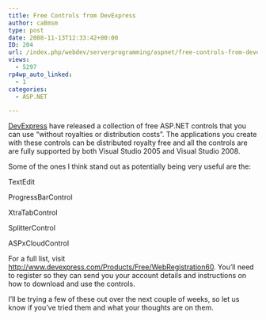 ```yaml
---
title: Free Controls from DevExpress
author: ca8msm
type: post
date: 2008-11-13T12:33:42+00:00
ID: 204
url: /index.php/webdev/serverprogramming/aspnet/free-controls-from-devexpress/
views:
  - 5297
rp4wp_auto_linked:
  - 1
categories:
  - ASP.NET

---
```

[DevExpress][1] have released a collection of free ASP.NET controls that you can use &#8220;without royalties or distribution costs&#8221;. The applications you create with these controls can be distributed royalty free and all the controls are are fully supported by both Visual Studio 2005 and Visual Studio 2008.

Some of the ones I think stand out as potentially being very useful are the:

TextEdit
  
ProgressBarControl
  
XtraTabControl
  
SplitterControl
  
ASPxCloudControl

For a full list, visit http://www.devexpress.com/Products/Free/WebRegistration60. You&#8217;ll need to register so they can send you your account details and instructions on how to download and use the controls.

I&#8217;ll be trying a few of these out over the next couple of weeks, so let us know if you&#8217;ve tried them and what your thoughts are on them.

 [1]: http://www.devexpress.com